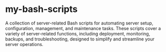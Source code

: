 # my-bash-scripts
A collection of server-related Bash scripts for automating server setup, configuration, management, and maintenance tasks. These scripts cover a variety of server-related functions, including deployment, monitoring, backups, and troubleshooting, designed to simplify and streamline your server operations.
